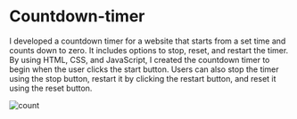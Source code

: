 # Countdown-timer

 I developed a countdown timer for a website that starts from a set time and counts down to zero. It includes options to stop, reset, and restart the timer. 
 By using HTML, CSS, and JavaScript, I created the countdown timer to begin when the user clicks the start button. 
 Users can also stop the timer using the stop button, restart it by clicking the restart button, and reset it using the reset button.

 ![count](https://github.com/PushpaVishwakarma/Countdown-timer/assets/116655535/61e403f8-f3a1-4c52-87a3-13a78e98007a)
